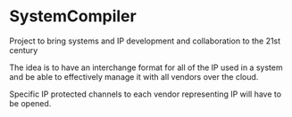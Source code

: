 # SystemCompiler
Project to bring systems and IP development and collaboration to the 21st century

The idea is to have an interchange format for all of the IP used in a system and be able to effectively manage it with all vendors over the cloud.

Specific IP protected channels to each vendor representing IP will have to be opened.
